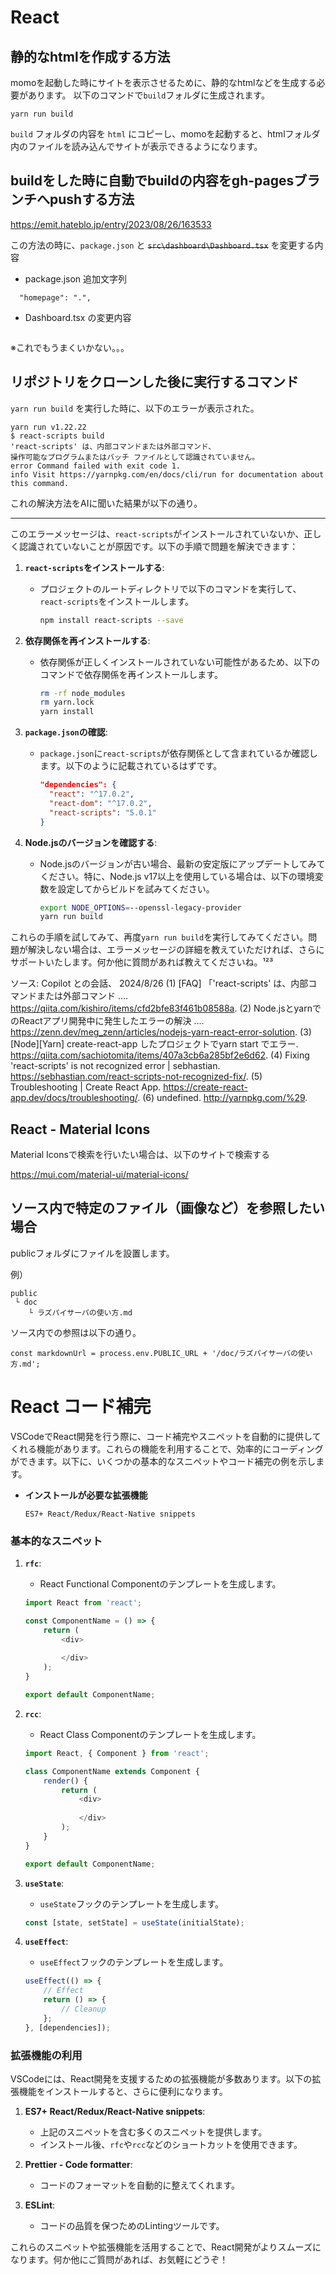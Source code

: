# React

## 静的なhtmlを作成する方法

momoを起動した時にサイトを表示させるために、静的なhtmlなどを生成する必要があります。
以下のコマンドで`build`フォルダに生成されます。
```
yarn run build
```
`build` フォルダの内容を `html` にコピーし、momoを起動すると、htmlフォルダ内のファイルを読み込んでサイトが表示できるようになります。

## buildをした時に自動でbuildの内容をgh-pagesブランチへpushする方法

https://emit.hateblo.jp/entry/2023/08/26/163533

この方法の時に、`package.json` と ~~`src\dashboard\Dashboard.tsx`~~ を変更する内容

- package.json 追加文字列
```
  "homepage": ".",
```

- Dashboard.tsx の変更内容
```
```

※これでもうまくいかない。。。

## リポジトリをクローンした後に実行するコマンド

`yarn run build` を実行した時に、以下のエラーが表示された。

```
yarn run v1.22.22
$ react-scripts build
'react-scripts' は、内部コマンドまたは外部コマンド、
操作可能なプログラムまたはバッチ ファイルとして認識されていません。
error Command failed with exit code 1.
info Visit https://yarnpkg.com/en/docs/cli/run for documentation about this command.
```

これの解決方法をAIに聞いた結果が以下の通り。

---
このエラーメッセージは、`react-scripts`がインストールされていないか、正しく認識されていないことが原因です。以下の手順で問題を解決できます：

1. **`react-scripts`をインストールする**:
   - プロジェクトのルートディレクトリで以下のコマンドを実行して、`react-scripts`をインストールします。
     ```bash
     npm install react-scripts --save
     ```

2. **依存関係を再インストールする**:
   - 依存関係が正しくインストールされていない可能性があるため、以下のコマンドで依存関係を再インストールします。
     ```bash
     rm -rf node_modules
     rm yarn.lock
     yarn install
     ```

3. **`package.json`の確認**:
   - `package.json`に`react-scripts`が依存関係として含まれているか確認します。以下のように記載されているはずです。
     ```json
     "dependencies": {
       "react": "^17.0.2",
       "react-dom": "^17.0.2",
       "react-scripts": "5.0.1"
     }
     ```

4. **Node.jsのバージョンを確認する**:
   - Node.jsのバージョンが古い場合、最新の安定版にアップデートしてみてください。特に、Node.js v17以上を使用している場合は、以下の環境変数を設定してからビルドを試みてください。
     ```bash
     export NODE_OPTIONS=--openssl-legacy-provider
     yarn run build
     ```

これらの手順を試してみて、再度`yarn run build`を実行してみてください。問題が解決しない場合は、エラーメッセージの詳細を教えていただければ、さらにサポートいたします。何か他に質問があれば教えてくださいね。¹²³

ソース: Copilot との会話、 2024/8/26
(1) [FAQ] 「'react-scripts' は、内部コマンドまたは外部コマンド .... https://qiita.com/kishiro/items/cfd2bfe83f461b08588a.
(2) Node.jsとyarnでのReactアプリ開発中に発生したエラーの解決 .... https://zenn.dev/meg_zenn/articles/nodejs-yarn-react-error-solution.
(3) [Node][Yarn] create-react-app したプロジェクトでyarn start でエラー. https://qiita.com/sachiotomita/items/407a3cb6a285bf2e6d62.
(4) Fixing 'react-scripts' is not recognized error | sebhastian. https://sebhastian.com/react-scripts-not-recognized-fix/.
(5) Troubleshooting | Create React App. https://create-react-app.dev/docs/troubleshooting/.
(6) undefined. http://yarnpkg.com/%29.

## React - Material Icons

Material Iconsで検索を行いたい場合は、以下のサイトで検索する

https://mui.com/material-ui/material-icons/

## ソース内で特定のファイル（画像など）を参照したい場合

publicフォルダにファイルを設置します。

例）
```
public
 └ doc
    └ ラズパイサーバの使い方.md
```

ソース内での参照は以下の通り。

```
const markdownUrl = process.env.PUBLIC_URL + '/doc/ラズパイサーバの使い方.md';
```

# React コード補完

VSCodeでReact開発を行う際に、コード補完やスニペットを自動的に提供してくれる機能があります。これらの機能を利用することで、効率的にコーディングができます。以下に、いくつかの基本的なスニペットやコード補完の例を示します。

* **インストールが必要な拡張機能**
  ```
  ES7+ React/Redux/React-Native snippets
  ```

### 基本的なスニペット
1. **`rfc`**:
   - React Functional Componentのテンプレートを生成します。
   ```javascript
   import React from 'react';

   const ComponentName = () => {
       return (
           <div>
               
           </div>
       );
   }

   export default ComponentName;
   ```

2. **`rcc`**:
   - React Class Componentのテンプレートを生成します。
   ```javascript
   import React, { Component } from 'react';

   class ComponentName extends Component {
       render() {
           return (
               <div>
                   
               </div>
           );
       }
   }

   export default ComponentName;
   ```

3. **`useState`**:
   - `useState`フックのテンプレートを生成します。
   ```javascript
   const [state, setState] = useState(initialState);
   ```

4. **`useEffect`**:
   - `useEffect`フックのテンプレートを生成します。
   ```javascript
   useEffect(() => {
       // Effect
       return () => {
           // Cleanup
       };
   }, [dependencies]);
   ```

### 拡張機能の利用
VSCodeには、React開発を支援するための拡張機能が多数あります。以下の拡張機能をインストールすると、さらに便利になります。

1. **ES7+ React/Redux/React-Native snippets**:
   - 上記のスニペットを含む多くのスニペットを提供します。
   - インストール後、`rfc`や`rcc`などのショートカットを使用できます。

2. **Prettier - Code formatter**:
   - コードのフォーマットを自動的に整えてくれます。

3. **ESLint**:
   - コードの品質を保つためのLintingツールです。

これらのスニペットや拡張機能を活用することで、React開発がよりスムーズになります。何か他にご質問があれば、お気軽にどうぞ！